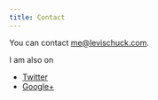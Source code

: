 ```yaml
---
title: Contact
---
```


You can contact [me@levischuck.com](mailto:me@levischuck.com). 

I am also on

+ [Twitter](https://twitter.com/kloplop321)
+ [Google+](https://google.com/+LeviSchuck)
